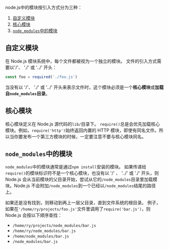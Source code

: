 node.js中的模块按引入方式分为三种：
1. [自定义模块](#custom)
2. [核心模块](#core)
3. [`node_modules`中的模块](#node_modules)

## <span id="custom">自定义模块</span>
在 Node.js 模块系统中，每个文件都被视为一个独立的模块。
文件的引入方式需要以'/'、 './' 或 '../' 开头：
```javascript
const foo = required('./foo.js')
```
当没有以 '/'、 './' 或 '../' 开头来表示文件时，这个模块必须是一个**核心模块**或**加载自`node_modules`目录**。

## <span id="core">核心模块</span>
核心模块定义在 Node.js 源代码的`lib/`目录下。
`require()`总是会优先加载核心模块。例如，`require('http')`始终返回内置的 HTTP 模块，即使有同名文件。所以当你要发布一个第三方模块的时候，一定要注意不要与核心模块同名。

## <span id="node_modules">`node_modules`中的模块</span>
`node_modules`中的模块通常是通过`npm install`安装的模块。
如果传递给`require()`的模块标识符不是一个核心模块，也没有以 '/' 、 '../' 或 './' 开头，则 Node.js 会从当前模块的父目录开始，尝试从它的`/node_modules`目录里加载模块。Node.js 不会附加`/node_modules`到一个已经以`/node_modules`结尾的路径上。

如果还是没有找到，则移动到再上一层父目录，直到文件系统的根目录。
例子，如果在`'/home/ry/projects/foo.js'`文件里调用了`require('bar.js')`，则 Node.js 会按以下顺序查找：
+ `/home/ry/projects/node_modules/bar.js`
+ `/home/ry/node_modules/bar.js`
+ `/home/node_modules/bar.js`
+ `/node_modules/bar.js`